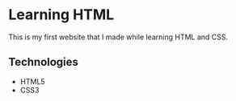 # Learning HTML

This is my first website that I made while learning HTML and CSS.

## Technologies
- HTML5
- CSS3
